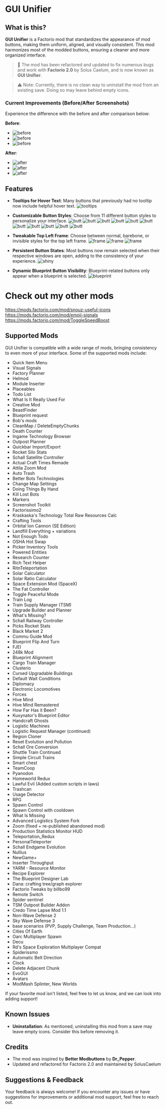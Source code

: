 # GUI Unifier

## What is this?
**GUI Unifier** is a Factorio mod that standardizes the appearance of mod buttons, making them uniform, aligned, and visually consistent. This mod harmonizes most of the modded buttons, ensuring a cleaner and more organized interface.

> 🚀 The mod has been refactored and updated to fix numerous bugs and work with **Factorio 2.0** by Solus Caelum, and is now known as **GUI Unifier**.

> ⚠️ Note: Currently, there is no clean way to uninstall the mod from an existing save. Doing so may leave behind empty icons.

### Current Improvements (Before/After Screenshots)
Experience the difference with the before and after comparison below:

**Before**:
- ![before](https://i.imgur.com/yudkRLa.png)
- ![before](https://i.imgur.com/PRWSeGo.png)
- ![before](https://i.imgur.com/P9wklhD.png)

**After**:
- ![after](https://i.imgur.com/D3vMpmR.png)
- ![after](https://i.imgur.com/5OUYZgh.png)
- ![after](https://i.imgur.com/bSNqD4p.png)

## Features

- **Tooltips for Hover Text**: Many buttons that previously had no tooltip now include helpful hover text.
  ![tooltips](https://i.imgur.com/IXbqUlR.png)

- **Customizable Button Styles**: Choose from 11 different button styles to personalize your interface.
  ![butt](https://i.imgur.com/PgrDvmK.png) ![butt](https://i.imgur.com/vHc719U.png) ![butt](https://i.imgur.com/VsLSNcu.png) ![butt](https://i.imgur.com/kr7xCK3.png) ![butt](https://i.imgur.com/Usx5HX5.png) ![butt](https://i.imgur.com/ilOvyF6.png) ![butt](https://i.imgur.com/4g3JbpD.png) ![butt](https://i.imgur.com/A42SceU.png) ![butt](https://i.imgur.com/Xg1Vsu5.png) ![butt](https://i.imgur.com/qIsdTUG.png) ![butt](https://i.imgur.com/3n5vluJ.png)

- **Tweakable Top Left Frame**: Choose between normal, barebone, or invisible styles for the top left frame.
  ![frame](https://i.imgur.com/fOtkHbr.png) ![frame](https://i.imgur.com/linVC4l.png) ![frame](https://i.imgur.com/rbWNha5.png)

- **Persistent Button States**: Most buttons now remain selected when their respective windows are open, adding to the consistency of your experience.
  ![shiny](https://i.imgur.com/Cof4F6v.png)

- **Dynamic Blueprint Button Visibility**: Blueprint-related buttons only appear when a blueprint is selected.
  ![blueprint](https://i.imgur.com/jUbwLoX.png)

# Check out my other mods
https://mods.factorio.com/mod/snouz-useful-icons
https://mods.factorio.com/mod/emoji-signals
https://mods.factorio.com/mod/ToggleSpeedBoost

## Supported Mods
GUI Unifier is compatible with a wide range of mods, bringing consistency to even more of your interface. Some of the supported mods include:

- Quick Item Menu
- Visual Signals
- Factory Planner
- Helmod
- Module Inserter
- Placeables
- Todo List
- What Is It Really Used For
- Creative Mod
- BeastFinder
- Blueprint request
- Bob's mods
- CleanMap / DeleteEmptyChunks
- Death Counter
- Ingame Technology Browser
- Outpost Planner
- Quickbar Import/Export
- Rocket Silo Stats
- Schall Satellite Controller
- Actual Craft Times Remade
- Attila Zoom Mod
- Auto Trash
- Better Bots Technologies
- Change Map Settings
- Doing Things By Hand
- Kill Lost Bots
- Markers
- Screenshot Toolkit
- Factorissimo2
- Kraskaska's Technology Total Raw Resources Calc
- Crafting Tools
- Orbital Ion Cannon (SE Edition)
- Landfill Everything + variations
- Not Enough Todo
- OSHA Hot Swap
- Picker Inventory Tools
- Powered Entities
- Research Counter
- Rich Text Helper
- RitnTeleportation
- Solar Calculator
- Solar Ratio Calculator
- Space Extension Mod (SpaceX)
- The Fat Controller
- Toggle Peaceful Mode
- Train Log
- Train Supply Manager (TSM)
- Upgrade Builder and Planner
- What's Missing?
- Schall Railway Controller
- Picks Rocket Stats
- Black Market 2
- Commu Guide Mod
- Blueprint Flip And Turn
- FJEI
- 248k Mod
- Blueprint Alignment
- Cargo Train Manager
- Clusterio
- Cursed Upgradable Buildings
- Default Wait Conditions
- Diplomacy
- Electronic Locomotives
- Forces
- Hive Mind
- Hive Mind Remastered
- How Far Has it Been?
- Kuxynator's Blueprint Editor
- Handcraft Ghosts
- Logistic Machines
- Logistic Request Manager (continued)
- Region Cloner
- Reset Evolution and Pollution
- Schall Ore Conversion
- Shuttle Train Continued
- Simple Circuit Trains
- Smart chest
- TeamCoop
- Pyanodon
- Homeworld Redux
- Lawful Evil (Added custom scripts in laws)
- Trashcan
- Usage Detector
- RPG
- Spawn Control
- Spawn Control with cooldown
- What Is Missing
- Advanced Logistics System Fork
- Zoom (fixed + re-published abandoned mod)
- Production Statistics Monitor HUD
- Teleportation_Redux
- PersonalTeleporter
- Schall Endgame Evolution
- Nullius
- NewGame+
- Inserter Throughput
- YARM - Resource Monitor
- Recipe Explorer
- The Blueprint Designer Lab
- Dana: crafting tree/graph explorer
- Factorio Tweaks by billbo99
- Remote Switch
- Spider sentinel
- TSM Outpost Builder Addon
- Credo Time Lapse Mod 1.1
- Non-Wave Defense 2
- Sky Wave Defense 3
- base scenarios (PVP, Supply Challenge, Team Production...)
- Cities Of Earth
- Oarc Multiplayer Spawn
- Decu
- Rd's Space Exploration Multiplayer Compat
- Spiderissmo
- Automatic Belt Direction
- Clock
- Delete Adjacent Chunk
- EvoGUI
- Avatars
- ModMash Splinter, New Worlds

If your favorite mod isn't listed, feel free to let us know, and we can look into adding support!

## Known Issues
- **Uninstallation**: As mentioned, uninstalling this mod from a save may leave empty icons. Consider this before removing it.

## Credits
- The mod was inspired by **Better Modbuttons** by **Dr_Pepper**.
- Updated and refactored for Factorio 2.0 and maintained by SolusCaelum

## Suggestions & Feedback
Your feedback is always welcome! If you encounter any issues or have suggestions for improvements or additional mod support, feel free to reach out.